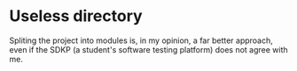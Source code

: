 # Useless directory

Spliting the project into modules is, in my opinion, a far better approach, even if the SDKP (a student's software
testing platform) does not agree with me.